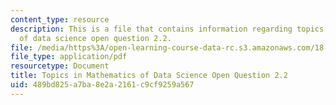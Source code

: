 ```yaml
---
content_type: resource
description: This is a file that contains information regarding topics in mathematics
  of data science open question 2.2.
file: /media/https%3A/open-learning-course-data-rc.s3.amazonaws.com/18-s096-topics-in-mathematics-of-data-science-fall-2015/489bd825a7ba8e2a2161c9cf9259a567_MIT18_S096F15_Open2.2.pdf
file_type: application/pdf
resourcetype: Document
title: Topics in Mathematics of Data Science Open Question 2.2
uid: 489bd825-a7ba-8e2a-2161-c9cf9259a567
---
```

